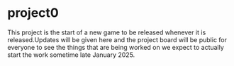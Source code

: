 # project0
This project is the start of a new game to be released whenever it is released.Updates will be given here and the project board will be public for everyone to see the things that are being worked on we expect to actually start the work sometime late January 2025.
